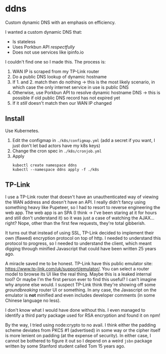 # ddns

Custom dynamic DNS with an emphasis on efficiency.

I wanted a custom dynamic DNS that:

* Is stateless
* Uses Porkbun API *respectfully*
* Does not use services like ipinfo.io

I couldn't find one so I made this. The process is:

1. WAN IP is scraped from my TP-Link router
2. Do a public DNS lookup of dynamic hostname
3. If 1. and 2. match then do nothing -> this is the most likely scenario, in which case the only internet service in use is public DNS
4. Otherwise, use Porkbun API to resolve dynamic hostname DNS -> this is possible if old public DNS record has not expired yet
5. If it *still* doesn't match then our WAN IP changed

## Install

Use Kubernetes.

1. Edit the configmap in `./k8s/configmap.yml` (add a secret if you want, I just don't let bad actors have my k8s keys)
2. Change the cron spec in `./k8s/cronjob.yml`
3. Apply
    ```shell
    kubectl create namespace ddns
    kubectl --namespace ddns apply -f ./k8s
    ```

## TP-Link

I use a TP-Link router that doesn't have an unauthenticated way of viewing the WAN address and doesn't have an API.
I really didn't fancy using something heavy like Pupeteer, so I had to resort to reverse engineering the web app.
The web app is an SPA (I think -> I've been staring at it for hours and still don't understand it) so it was just a case of watching the AJAX... right?
Nope, other than the first few requests, they're total gibberish.

It turns out that instead of using SSL, TP-Link decided to implement their own (flawed) encryption protocol on top of http.
I needed to understand this protocol to progress, so I needed to understand the client, which meant digging through minified Javascript that could have been written 25 years ago.

A miracle saved me to be honest. TP-Link have this public emulator site: https://www.tp-link.com/uk/support/emulator/.
You can select a router model to browse its UI like the real thing.
Maybe this is a leaked internal tool? Or maybe I'm the first person ever to find this useful? I can't imagine why anyone else would.
I suspect TP-Link think they're showing off some *groundbreaking* router UI or something.
In any case, the Javascript on the emulator is **not** minified and even includes developer comments (in some Chinese language no less).

I don't know what I would have done without this. I even managed to identify a third party package used for RSA encryption and found it on npm!

By the way, I tried using node:crypto to no avail.
I think either the padding scheme deviates from PKCS #1 (advertised) in some way or the cipher itself is more lenient on padding (at the expense of security).
In either case, I cannot be bothered to figure it out so I depend on a weird `jsbn` package written by some Stanford student called Tom 15 years ago.
